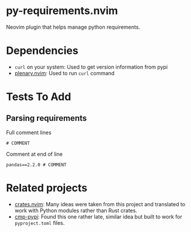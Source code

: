 # py-requirements.nvim

Neovim plugin that helps manage python requirements.

# Dependencies

* `curl` on your system: Used to get version information from pypi
* [plenary.nvim](https://github.com/nvim-lua/plenary.nvim): Used to run `curl` command

# Tests To Add

## Parsing requirements

Full comment lines

```
# COMMENT
```

Comment at end of line

```
pandas==2.2.0 # COMMENT
```

# Related projects

* [crates.nvim](https://github.com/Saecki/crates.nvim): Many ideas were taken from this
  project and translated to work with Python modules rather than Rust crates.
* [cmp-pypi](https://github.com/vrslev/cmp-pypi): Found this one rather late, similar
  idea but built to work for `pyproject.toml` files.
